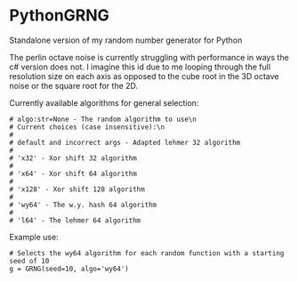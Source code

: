 # PythonGRNG
Standalone version of my random number generator for Python

The perlin octave noise is currently struggling with performance
in ways the c# version does not. I imagine this id due to me looping through
the full resolution size on each axis as opposed to the cube root in the 3D
octave noise or the square root for the 2D.


Currently available algorithms for general selection:

```
# algo:str=None - The random algorithm to use\n
# Current choices (case insensitive):\n
#
# default and incorrect args - Adapted lehmer 32 algorithm
#
# 'x32' - Xor shift 32 algorithm
#
# 'x64' - Xor shift 64 algorithm
#
# 'x128' - Xor shift 128 algorithm
#
# 'wy64' - The w.y. hash 64 algorithm
#
# 'l64' - The lehmer 64 algorithm

```


Example use:

```
# Selects the wy64 algorithm for each random function with a starting seed of 10
g = GRNG(seed=10, algo='wy64') 

```
